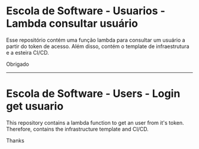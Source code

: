 # Escola de Software - Usuarios - Lambda consultar usuário

Esse repositório contém uma função lambda para consultar um usuário a partir do token de acesso. Além disso, contém o template de infraestrutura e a esteira CI/CD.

Obrigado

<hr/>

# Escola de Software - Users - Login get usuario

This repository contains a lambda function to get an user from it's token. Therefore, contains the infrastructure template  and CI/CD.
 
Thanks